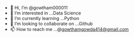 - 👋 Hi, I’m @gowtham000011
- 👀 I’m interested in ...Data Science
- 🌱 I’m currently learning ...Python
- 💞️ I’m looking to collaborate on ...Github
- 📫 How to reach me ...@gowthamgowda414@gmail.com

<!---
gowtham000011/gowtham000011 is a ✨ special ✨ repository because its `README.md` (this file) appears on your GitHub profile.
You can click the Preview link to take a look at your changes.
--->
